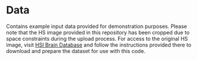 # Data

Contains example input data provided for demonstration purposes. Please note that the HS image provided in this repository has been cropped due to space constraints during the upload process. 
For access to the original HS image, visit [HSI Brain Database](https://hsibraindatabase.iuma.ulpgc.es/) and follow the instructions provided there to download and prepare the dataset for use with this code.
